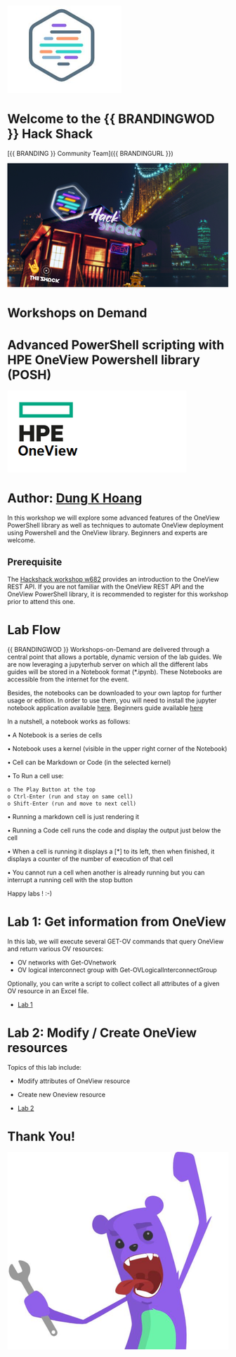 ![](Pictures/hpedevlogo-NB.jpg)

# Welcome to the {{ BRANDINGWOD }} Hack Shack
[{{ BRANDING }} Community Team]({{ BRANDINGURL }})

<p align="center">
  <img src="Pictures/hackshackdisco.png">
  
</p>

# Workshops on Demand

# Advanced PowerShell scripting with HPE OneView Powershell library (POSH) 
![](Pictures/OneView4.png)


# Author: [Dung K Hoang](mailto:dung.hoangkhac@hpe.com)


In this workshop we will explore some advanced features of the OneView PowerShell library as well as techniques to automate OneView deployment using Powershell and the OneView library. Beginners and experts are welcome.

## Prerequisite
The [Hackshack workshop w682](https://hackshack.hpedev.io/replays/8) provides an introduction to the OneView REST API. If you are not familiar with the OneView REST API and the OneView PowerShell library, it is recommended to register for this workshop prior to attend this one.
 
# Lab Flow
{{ BRANDINGWOD }} Workshops-on-Demand are delivered through a central point that allows a portable, dynamic version of the lab guides. We are now leveraging a jupyterhub server on which all the different labs guides will be stored in a Notebook format (*.ipynb). These Notebooks are accessible from the internet for the event.

Besides, the notebooks can be downloaded to your own laptop for further usage or edition. In order to use  them, you will need to install the jupyter notebook application available [here](https://jupyter.org/install).
Beginners guide available [here](https://jupyter-notebook-beginner-guide.readthedocs.io/en/latest/what_is_jupyter.html)

In a nutshell, a notebook works as follows:

• A Notebook is a series de cells

• Notebook uses a kernel (visible in the upper right corner of the Notebook)

• Cell can be Markdown or Code (in the selected kernel)

• To Run a cell use:

    o The Play Button at the top
    o Ctrl-Enter (run and stay on same cell)
    o Shift-Enter (run and move to next cell)
    
• Running a markdown cell is just rendering it

• Running a Code cell runs the code and display the output just below the cell

• When a cell is running it displays a [*] to its left, then when finished, it displays a counter of the number of execution of that cell

• You cannot run a cell when another is already running but you can interrupt a running cell with the stop button

Happy labs ! :-)


# Lab 1: Get information from OneView

In this lab, we will execute several GET-OV commands that query OneView and return various OV resources:
* OV networks with Get-OVnetwork
* OV logical interconnect group with Get-OVLogicalInterconnectGroup

Optionally, you can write a script to collect collect all attributes of a given OV resource in an Excel file. 

* [Lab 1](1-WKSHP-ADVOVPowershell.ipynb)

# Lab 2: Modify / Create OneView resources

Topics of this lab include:
* Modify attributes of OneView resource
* Create new Oneview resource

* [Lab 2](2-WKSHP-ADVOVPowershell.ipynb)







# Thank You!
![grommet.JPG](Pictures/grommet.jpg)

